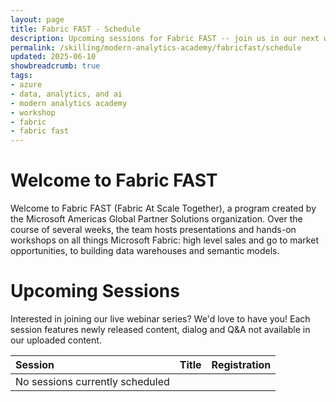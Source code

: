 ```yaml
---
layout: page
title: Fabric FAST - Schedule
description: Upcoming sessions for Fabric FAST -- join us in our next wave!
permalink: /skilling/modern-analytics-academy/fabricfast/schedule
updated: 2025-06-10
showbreadcrumb: true
tags:
- azure
- data, analytics, and ai
- modern analytics academy
- workshop
- fabric
- fabric fast
---
```


# Welcome to Fabric FAST

Welcome to Fabric FAST (Fabric At Scale Together), a program created by the Microsoft Americas Global Partner Solutions organization. Over the course of several weeks, the team hosts presentations and hands-on workshops on all things Microsoft Fabric: high level sales and go to market opportunities, to building data warehouses and semantic models.

# Upcoming Sessions

Interested in joining our live webinar series? We'd love to have you! Each session features newly released content, dialog and Q&A not available in our uploaded content. 

| Session | Title | Registration |
| :------ | :---- | :----------- |
| No sessions currently scheduled |